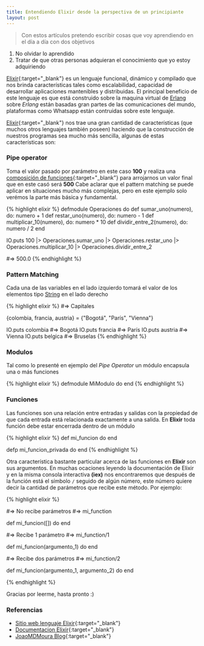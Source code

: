 ```yaml
---
title: Entendiendo Elixir desde la perspectiva de un principiante
layout: post
---
```


> Con estos artículos pretendo escribir cosas que voy aprendiendo en el día a día con dos objetivos
1. No olvidar lo aprendido
2. Tratar de que otras personas adquieran el conocimiento que yo estoy adquiriendo

[Elixir](http://elixir-lang.org){:target="_blank"} es un lenguaje funcional, dinámico y compilado que nos brinda características tales como escalabilidad, capacidad de desarrollar aplicaciones mantenibles y distribuidas.
El principal beneficio de este lenguaje es que está construido sobre la maquina virtual de [Erlang](http://www.erlang.org) sobre *Erlang* están basadas gran partes de las comunicaciones del mundo, plataformas como Whatsapp están contruidas sobre este lenguaje.

[Elixir](http://elixir-lang.org){:target="_blank"} nos trae una gran cantidad de características (que muchos otros lenguajes también poseen) haciendo que la construcción de nuestros programas sea mucho más sencilla, algunas de estas características son:

### Pipe operator

Toma el valor pasado por parámetro en este caso **100** y realiza una [composición de funciones](https://es.wikipedia.org/wiki/Función_compuesta){:target="_blank"} para arrojarnos un valor final que en este casó será **500**
Cabe aclarar que el pattern matching se puede aplicar en situaciones mucho más complejas, pero en este ejemplo solo verémos la parte más básica y fundamental.

{% highlight elixir %}
defmodule Operaciones do
  def sumar_uno(numero), do: numero + 1
  def restar_uno(numero), do: numero - 1
  def multiplicar_10(numero), do: numero * 10
  def dividir_entre_2(numero), do: numero / 2
end

IO.puts 100 |> Operaciones.sumar_uno
            |> Operaciones.restar_uno
            |> Operaciones.multiplicar_10
            |> Operaciones.dividir_entre_2
						
#=> 500.0
{% endhighlight %}

### Pattern Matching

Cada una de las variables en el lado izquierdo tomará el valor de los elementos tipo [String](https://hexdocs.pm/elixir/String.html#content) en el lado derecho

{% highlight elixir %}
#=> Capitales

{colombia, francia, austria} = {"Bogotá", "París", "Vienna"}

IO.puts colombia #=> Bogotá
IO.puts francia #=> París
IO.puts austria #=> Vienna
IO.puts belgica #=> Bruselas
{% endhighlight %}

### Modulos

Tal como lo presenté en ejemplo del *Pipe Operator* un módulo encapsula una o más funciones

{% highlight elixir %}
defmodule MiModulo do
end
{% endhighlight %}

### Funciones
Las funciones son una relación entre entradas y salidas con la propiedad de que cada entrada está relacionada exactamente a una salida.
En **Elixir** toda función debe estar encerrada dentro de un módulo

{% highlight elixir %}
def mi_funcion do
end

defp mi_funcion_privada do
end
{% endhighlight %}

Otra característica bastante particular acerca de las funciones en **Elixir** son sus argumentos. En muchas ocaciones leyendo la documentación de Elixir y en la misma consola interactiva **(iex)** nos encontraremos que después de la función está el símbolo ```/``` seguido de algún número, este número quiere decir la cantidad de parámetros que recibe este método. Por ejemplo:

{% highlight elixir %}

#=> No recibe parámetros
#=> mi_function

def mi_funcion([]) do
end

#=> Recibe 1 parámetro
#=> mi_function/1

def mi_funcion(argumento_1) do
end


#=> Recibe dos parámetros
#=> mi_function/2

def mi_funcion(argumento_1, argumento_2) do
end

{% endhighlight %}

Gracias por leerme, hasta pronto :)

### Referencias
* [Sitio web lenguaje Elixir](http://elixir-lang.org/){:target="_blank"}
* [Documentacion Elixir](https://hexdocs.pm/elixir/Kernel.html){:target="_blank"}
* [JoaoMDMoura Blog](http://joaomdmoura.com/){:target="_blank"}
